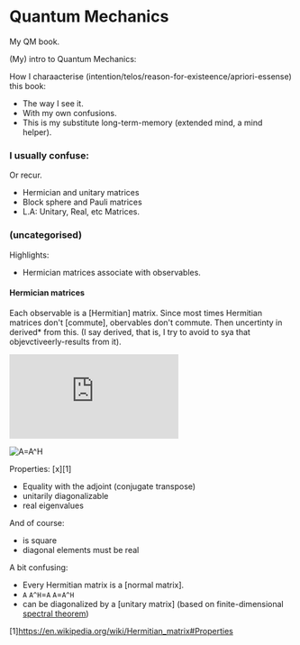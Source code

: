 # Quantum Mechanics
My QM book.

(My) intro to Quantum Mechanics:

How I charaacterise (intention/telos/reason-for-existeence/apriori-essense) this book:
* The way I see it.
* With my own confusions.
* This is my substitute long-term-memory (extended mind, a mind helper).

### I usually confuse:
Or recur.

* Hermician and unitary matrices
* Block sphere and Pauli matrices
* L.A: Unitary, Real, etc Matrices.

### (uncategorised)
Highlights:
* Hermician matrices associate with observables.


#### Hermician matrices
Each observable is a [Hermitian] matrix. Since most times Hermitian matrices don't [commute], obervables don't commute. Then uncertinty in derived* from this. (I say derived, that is, I try to avoid to sya that objevctiveerly-results from it).


![A=A^H](https://latex.codecogs.com/gif.latex?A%3DA%5EH)

![A=A^H](https://wikimedia.org/api/rest_v1/media/math/render/svg/8aa270391d183478251283d2c4b2c72ac4563352)

Properties: [x][1]
* Equality with the adjoint (conjugate transpose)
* unitarily diagonalizable
* real eigenvalues

And of course:
* is square
* diagonal elements must be real

A bit confusing:
* Every Hermitian matrix is a [normal matrix].
* `A` `A^H`=`A` `A`=`A^H`
* can be diagonalized by a [unitary matrix]
(based on finite-dimensional [spectral theorem](https://en.wikipedia.org/wiki/Spectral_theorem#Hermitian_maps_and_Hermitian_matrices))

[1]https://en.wikipedia.org/wiki/Hermitian_matrix#Properties
